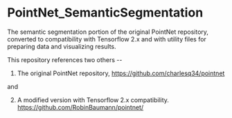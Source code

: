 # PointNet_SemanticSegmentation
The semantic segmentation portion of the original PointNet repository, converted to compatibility with Tensorflow 2.x and with utility files for preparing data and visualizing results.

This repository references two others --

1. The original PointNet repository,
https://github.com/charlesq34/pointnet

and

2. A modified version with Tensorflow 2.x compatibility.
https://github.com/RobinBaumann/pointnet/


